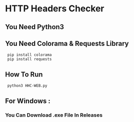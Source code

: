 # HTTP Headers Checker
## You Need Python3
   ## You Need Colorama & Requests Library
     pip install colorama
     pip install requests
## How To Run
     python3 HHC-WEB.py
## For Windows :
   ### You Can Download .exe File In Releases
